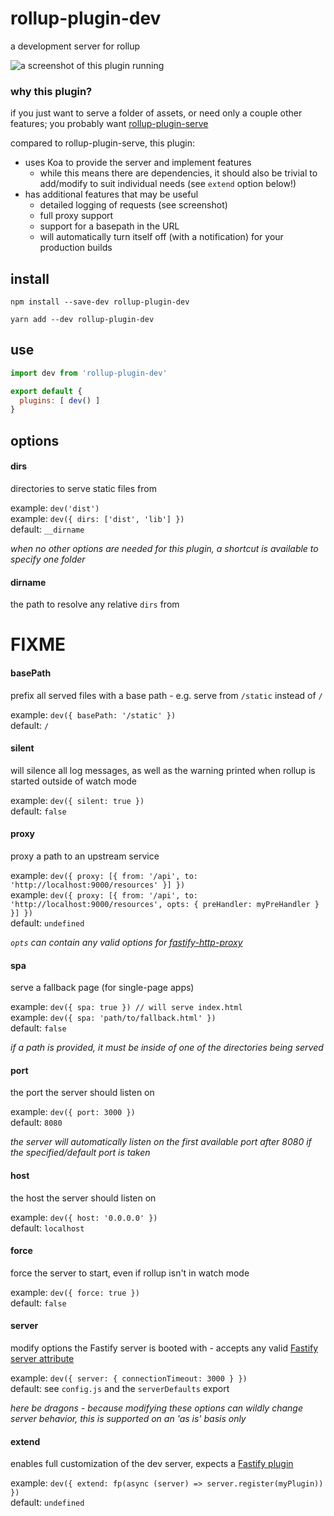 # rollup-plugin-dev

a development server for rollup

![a screenshot of this plugin running](/.github/assets/screenshot.png?raw=true)

### why this plugin?

if you just want to serve a folder of assets, or need only a couple other features; you probably want [rollup-plugin-serve](https://github.com/thgh/rollup-plugin-serve)

compared to rollup-plugin-serve, this plugin:
- uses Koa to provide the server and implement features
  - while this means there are dependencies, it should also be trivial to add/modify to suit individual needs (see `extend` option below!)
- has additional features that may be useful
  - detailed logging of requests (see screenshot)
  - full proxy support
  - support for a basepath in the URL
  - will automatically turn itself off (with a notification) for your production builds

## install

```console
npm install --save-dev rollup-plugin-dev
```

```console
yarn add --dev rollup-plugin-dev
```

## use

```js
import dev from 'rollup-plugin-dev'

export default {
  plugins: [ dev() ]
}
```

## options

#### dirs

directories to serve static files from

example: `dev('dist')`<br>
example: `dev({ dirs: ['dist', 'lib'] })`<br>
default: `__dirname`<br>

_when no other options are needed for this plugin, a shortcut is available to specify one folder_

#### dirname

the path to resolve any relative `dirs` from

# FIXME

#### basePath

prefix all served files with a base path - e.g. serve from `/static` instead of `/`

example: `dev({ basePath: '/static' })`<br>
default: `/`

#### silent

will silence all log messages, as well as the warning printed when rollup is started outside of watch mode

example: `dev({ silent: true })`<br>
default: `false`

#### proxy

proxy a path to an upstream service

example: `dev({ proxy: [{ from: '/api', to: 'http://localhost:9000/resources' }] })`<br>
example: `dev({ proxy: [{ from: '/api', to: 'http://localhost:9000/resources', opts: { preHandler: myPreHandler } }] })`<br>
default: `undefined`<br>

_`opts` can contain any valid options for [fastify-http-proxy](https://github.com/fastify/fastify-http-proxy)_

#### spa

serve a fallback page (for single-page apps)

example: `dev({ spa: true }) // will serve index.html`<br>
example: `dev({ spa: 'path/to/fallback.html' })`<br>
default: `false`

_if a path is provided, it must be inside of one of the directories being served_

#### port

the port the server should listen on

example: `dev({ port: 3000 })`<br>
default: `8080`

_the server will automatically listen on the first available port after 8080 if the specified/default port is taken_

#### host

the host the server should listen on

example: `dev({ host: '0.0.0.0' })`<br>
default: `localhost`

#### force

force the server to start, even if rollup isn't in watch mode

example: `dev({ force: true })`<br>
default: `false`

#### server

modify options the Fastify server is booted with - accepts any valid [Fastify server attribute](https://www.fastify.io/docs/latest/Server)

example: `dev({ server: { connectionTimeout: 3000 } })`<br>
default: see `config.js` and the `serverDefaults` export

_here be dragons - because modifying these options can wildly change server behavior, this is supported on an 'as is' basis only_

#### extend

enables full customization of the dev server, expects a [Fastify plugin](https://www.fastify.io/docs/latest/Plugins/)

example: `dev({ extend: fp(async (server) => server.register(myPlugin)) })`<br>
default: `undefined`
